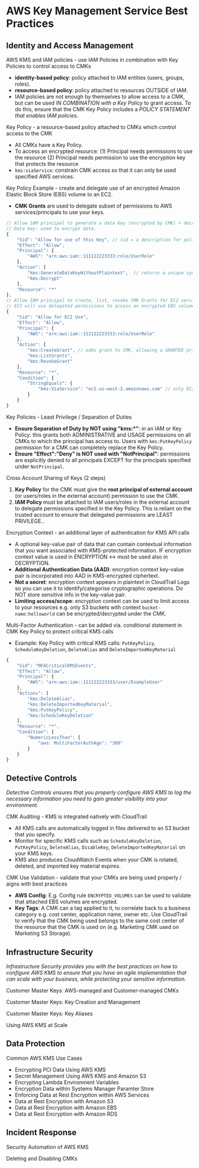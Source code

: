 # AWS Key Management Service Best Practices

## Identity and Access Management

AWS KMS and IAM policies - use IAM Policies in combination with Key Policies to control access to CMKs
* __identity-based policy__: policy attached to IAM entities (users, groups, roles).
* __resource-based policy__: policy attached to resources OUTSIDE of IAM.
* IAM policies are not enough by themselves to allow access to a CMK, but can be used _IN COMBINATION with a Key Policy_ to grant access. To do this, ensure that the CMK Key Policy includes a _POLICY STATEMENT that enables IAM policies_.

Key Policy - a resource-based policy attached to CMKs which control access to the CMK
* All CMKs have a Key Policy.
* To access an encrypted resource: (1) Principal needs permissions to use the resource (2) Principal needs permission to use the encryption key that protects the resource
* `kms:viaService`: constrain CMK access so that it can only be used specified AWS services.

Key Policy Example - create and delegate use of an encrypted Amazon Elastic Block Store (EBS) volume to an EC2.
* __CMK Grants__ are used to delegate subset of permissions to AWS services/principals to use your keys.
```javascript
// Allow IAM principal to generate a data key (encrypted by CMK) + decrypt data key (using same CMK)
// Data key: used to encrypt data.
{
    "Sid": "Allow for use of this Key", // sid = a description for policy statements
    "Effect": "Allow",
    "Principal": {
        "AWS": "arn:aws:iam::111122223333:role/UserRole"
    },
    "Action": [
        "kms:GenerateDataKeyWithoutPlaintext",  // returns a unique symmetric data key (encrypted by CMK)
        "kms:Decrypt"
    ],
    "Resource": "*"
},
// Allow IAM principal to create, list, revoke CMK Grants for EC2 service.
// EC2 will use delegated permissions to access an encrypted EBS volume, to re-attach it back to an instance if the volume gets detached due to a planned or unplanned outage.
{
    "Sid": "Allow for EC2 Use",
    "Effect": "Allow",
    "Principal": {
        "AWS": "arn:aws:iam::111122223333:role/UserRole"
    },
    "Action": [
        "kms:CreateGrant", // adds grant to CMK, allowing a GRANTEE principal to use the CMK when conditions of grant are met.
        "kms:ListGrants",
        "kms:RevokeGrant"
    ],
    "Resource": "*",
    "Condition": {
        "StringEquals": {
            "kms:ViaService": "ec2.us-west-2.amazonaws.com" // only EC2 can use the createed grants
        }
    }
}
```

Key Policies - Least Privilege / Separation of Duties
* __Ensure Separation of Duty by NOT using "kms:*"__: in an IAM or Key Policy: this grants both ADMINISTRATIVE and USAGE permissions on all CMKs to which the principal has access to. Users with `kms:PutKeyPolicy` permission for a CMK can completely replace the Key Policy.
* __Ensure "Effect":"Deny" is NOT used with "NotPrincipal"__: permissions are explicitly denied to all principals EXCEPT for the principals specified under `NotPrincipal`.

Cross Account Sharing of Keys (2 steps)
1. __Key Policy__ for the CMK must give the __root principal of external account__ (or users/roles in the external account) permission to use the CMK.
2. __IAM Policy__ must be attached to IAM users/roles in the external account to delegate permissions specified in the Key Policy. This is reliant on the trusted account to ensure that delegated permissions are LEAST PRIVILEGE..

Encryption Context - an additional layer of authentication for KMS API calls
* A optional key-value pair of data that can contain contextual information that you want associated with KMS-protected information. IF encryption context value is used in ENCRYPTION <-> must be used also in DECRYPTION.
* __Additional Authentication Data (AAD)__: encryption context key-value pair is incorporated into AAD in KMS-encrypted ciphertext.
* __Not a secret__: encryption context appears in plaintext in CloudTrail Logs so you can use it to identify/categorise cryptographic operations. Do NOT store sensitive info in the key-value pair.
* __Limiting access/scope__: encryption context can be used to limit access to your resources e.g. only S3 buckets with context `bucket-name:helloworld` can be encrypted/decrypted under the CMK.

Multi-Factor Authentication - can be added via. conditional statement in CMK Key Policy to protect critical KMS calls
* Example: Key Policy with critical KMS calls: `PutKeyPolicy`, `ScheduleKeyDeletion`, `DeleteAlias` and `DeleteImportedKeyMaterial`
```javascript
{
    "Sid": "MFACriticalKMSEvents",
    "Effect": "Allow",
    "Principal": {
        "AWS": "arn:aws:iam::111122223333/user/ExampleUser"
    },
    "Actions": [
        "kms:DeleteAlias",
        "kms:DeleteImportedKeyMaterial",
        "kms:PutKeyPolicy",
        "kms:ScheduleKeyDeletion"
    ],
    "Resource": "*",
    "Condition": {
        "NumericLessThan": {
            "aws: MultiFactorAuthAge": "300"
        }
    }
}
```

## Detective Controls

_Detective Controls ensures that you properly configure AWS KMS to log the necessary information you need to gain greater visibility into your environment._

CMK Auditing - KMS is integrated natively with CloudTrail
* All KMS calls are automatically logged in files delivered to an S3 bucket that you specify.
* Monitor for specific KMS calls such as `ScheduleKeyDeletion`, `PutKeyPolicy`, `DeleteAlias`, `DisableKey`, `DeleteImportedKeyMaterial` on your KMS keys.
* KMS also produces CloudWatch Events when your CMK is rotated, deleted, and imported key material expires.

CMK Use Validation - validate that your CMKs are being used properly / aigns with best practices
* __AWS Config__: E.g. Config rule `ENCRYPTED_VOLUMES` can be used to validate that attached EBS volumes are encrypted.
* __Key Tags__: A CMK can a tag applied to it, to correlate back to a business category e.g. cost center, application name, owner etc. Use CloudTrail to verify that the CMK being used belongs to the same cost center of the resource that the CMK is used on (e.g. Marketing CMK used on Marketing S3 Storage).

## Infrastructure Security

_Infrastructure Security provides you with the best practices on how to configure AWS KMS to ensure that you have an agile implementation that can scale with your business, while protecting your sensitive information._

Customer Master Keys: AWS-managed and Customer-managed CMKs

Customer Master Keys: Key Creation and Management

Customer Master Keys: Key Aliases

Using AWS KMS at Scale

## Data Protection

Common AWS KMS Use Cases

* Encrypting PCI Data Using AWS KMS
* Secret Management Using AWS KMS and Amazon S3
* Encrypting Lambda Environment Variables
* Encryption Data within Systems Manager Paramter Store
* Enforcing Data at Rest Encryption within AWS Services
* Data at Rest Encryption with Amazon S3
* Data at Rest Encryption with Amazon EBS
* Data at Rest Encryption with Amazon RDS

## Incident Response

Security Automation of AWS KMS

Deleting and Disabling CMKs
